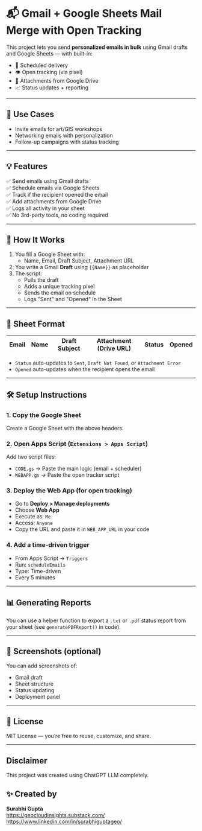 # 📬 Gmail + Google Sheets Mail Merge with Open Tracking

This project lets you send **personalized emails in bulk** using Gmail drafts and Google Sheets — with built-in:
- 📅 Scheduled delivery
- 👁️ Open tracking (via pixel)
- 📎 Attachments from Google Drive
- 📈 Status updates + reporting

---

## 🚀 Use Cases

- Invite emails for art/GIS workshops
- Networking emails with personalization
- Follow-up campaigns with status tracking

---

## 💡 Features

✅ Send emails using Gmail drafts  
✅ Schedule emails via Google Sheets  
✅ Track if the recipient opened the email  
✅ Add attachments from Google Drive  
✅ Logs all activity in your sheet  
✅ No 3rd-party tools, no coding required

---

## 🔧 How It Works

1. You fill a Google Sheet with:
   - Name, Email, Draft Subject, Attachment URL
2. You write a Gmail **Draft** using `{{Name}}` as placeholder
3. The script:
   - Pulls the draft
   - Adds a unique tracking pixel
   - Sends the email on schedule
   - Logs "Sent" and "Opened" in the Sheet

---

## 📄 Sheet Format

| Email | Name | Draft Subject | Attachment (Drive URL) | Status | Opened |
|-------|------|----------------|--------------------------|--------|--------|

- `Status` auto-updates to `Sent`, `Draft Not Found`, or `Attachment Error`
- `Opened` auto-updates when the recipient opens the email

---

## 🛠️ Setup Instructions

### 1. Copy the Google Sheet  
Create a Google Sheet with the above headers.

### 2. Open Apps Script (`Extensions > Apps Script`)  
Add two script files:

- `CODE.gs` → Paste the main logic (email + scheduler)
- `WEBAPP.gs` → Paste the open tracker script

### 3. Deploy the Web App (for open tracking)

- Go to **Deploy > Manage deployments**
- Choose **Web App**
- Execute as: `Me`
- Access: `Anyone`
- Copy the URL and paste it in `WEB_APP_URL` in your code

### 4. Add a time-driven trigger

- From Apps Script → `Triggers`
- Run: `scheduleEmails`
- Type: Time-driven
- Every 5 minutes

---

## 📊 Generating Reports

You can use a helper function to export a `.txt` or `.pdf` status report from your sheet (see `generatePDFReport()` in code).

---

## 📸 Screenshots (optional)
You can add screenshots of:
- Gmail draft
- Sheet structure
- Status updating
- Deployment panel

---

## 📝 License

MIT License — you’re free to reuse, customize, and share.

---

## Disclaimer

This project was created using ChatGPT LLM completely.

## ✨ Created by

**Surabhi Gupta**  
https://geocloudinsights.substack.com/
https://www.linkedin.com/in/surabhiguptageo/

